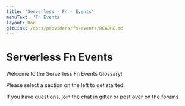 ```yaml
---
title: 'Serverless - Fn - Events'
menuText: 'Fn Events'
layout: Doc
gitLink: /docs/providers/fn/events/README.md
---
```


# Serverless Fn Events

Welcome to the Serverless Fn Events Glossary!

Please select a section on the left to get started.

If you have questions, join the [chat in gitter](https://gitter.im/serverless/serverless) or [post over on the forums](http://forum.serverless.com/)

